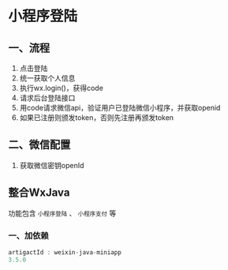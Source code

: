 # 小程序登陆


## 一、流程
1. 点击登陆
2. 统一获取个人信息
3. 执行wx.login()，获得code
4. 请求后台登陆接口
5. 用code请求微信api，验证用户已登陆微信小程序，并获取openid
6. 如果已注册则颁发token，否则先注册再颁发token

## 二、微信配置
1. 获取微信密钥openId


## 整合WxJava
功能包含 `小程序登陆` 、 `小程序支付` 等

### 一、加依赖
```java
artigactId : weixin-java-miniapp
3.5.0
```


<ad/>
<comment/>